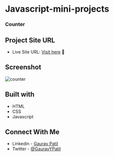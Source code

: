 # Javascript-mini-projects

### Counter

## Project Site URL
- Live Site URL: [Visit here](https://counter-update.netlify.app/) :rocket:

## Screenshot
![counter](https://user-images.githubusercontent.com/102862547/227202283-178bb274-11a2-4127-8a59-260562e1ec9c.png)

## Built with
- HTML
- CSS
- Javascript

## Connect With Me
- Linkedin - [Gaurav Patil](https://www.linkedin.com/in/gaurav-patil301/)
- Twitter - [@GauravYPatil](https://twitter.com/GauravYPatil)


